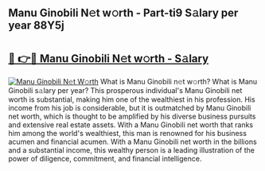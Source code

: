 ## Manu Ginobili N𝚎t w𝚘rth - Part-ti9 S𝚊lary per year 88Y5j

# <h2><a href="http://gc1ei0.nevu.top/?p=Manu+Ginobili">🔗 👉🔴 Manu Ginobili N𝚎t w𝚘rth - S𝚊lary</a></h2>

[![Manu Ginobili N𝚎t W𝚘rth](https://i.imgur.com/Oavwk0R.jpeg)](http://gc1ei0.nevu.top/?p=Manu+Ginobili)
What is Manu Ginobili n𝚎t w𝚘rth? What is Manu Ginobili s𝚊lary per year?
This prosperous individual's Manu Ginobili net worth is substantial, making him one of the wealthiest in his profession. His income from his job is considerable, but it is outmatched by Manu Ginobili net worth, which is thought to be amplified by his diverse business pursuits and extensive real estate assets. With a Manu Ginobili net worth that ranks him among the world's wealthiest, this man is renowned for his business acumen and financial acumen. With a Manu Ginobili net worth in the billions and a substantial income, this wealthy person is a leading illustration of the power of diligence, commitment, and financial intelligence.
